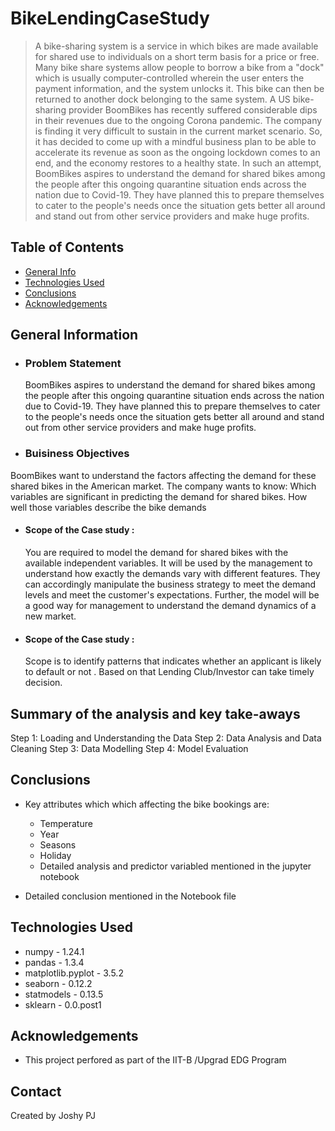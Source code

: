 # BikeLendingCaseStudy


> A bike-sharing system is a service in which bikes are made available for shared use to individuals on a short term basis for a price or free. 
Many bike share systems allow people to borrow a bike from a "dock" which is usually computer-controlled wherein the user enters the payment information, and the system unlocks it. This bike can then be returned to another dock belonging to the same system.
A US bike-sharing provider BoomBikes has recently suffered considerable dips in their revenues due to the ongoing Corona pandemic. The company is finding it very difficult to sustain in the current market scenario. So, it has decided to come up with a mindful business plan to be able to accelerate its revenue as soon as the ongoing lockdown comes to an end, and the economy restores to a healthy state.
In such an attempt, BoomBikes aspires to understand the demand for shared bikes among the people after this ongoing quarantine situation ends across the nation due to Covid-19. They have planned this to prepare themselves to cater to the people's needs once the situation gets better all around and stand out from other service providers and make huge profits.

## Table of Contents
* [General Info](#general-information)
* [Technologies Used](#technologies-used)
* [Conclusions](#conclusions)
* [Acknowledgements](#acknowledgements)


<!-- You can include any other section that is pertinent to your problem -->

## General Information
* ### Problem Statement
    BoomBikes aspires to understand the demand for shared bikes among the people after this ongoing quarantine situation ends across the nation due to Covid-19. 
    They have planned this to prepare themselves to cater to the people's needs once the situation gets better all around and stand out from other service providers and make huge profits.
   
 * ### Buisiness Objectives
 BoomBikes want to understand the factors affecting the demand for these shared bikes in the American market. The company wants to know:
     Which variables are significant in predicting the demand for shared bikes.
     How well those variables describe the bike demands

 * #### Scope of the Case study : 
   You are required to model the demand for shared bikes with the available independent variables. It will be used by the management to understand how exactly the demands vary with different features. They can accordingly manipulate the business strategy to meet the demand levels and meet the customer's expectations. 
   Further, the model will be a good way for management to understand the demand dynamics of a new market.

 * #### Scope of the Case study : 
   Scope is to identify patterns that indicates whether an applicant is likely to default or not . Based on that Lending Club/Investor can take timely decision.

<!-- You don't have to answer all the questions - just the ones relevant to your project. -->

## Summary of the analysis and key take-aways
  Step 1: Loading and Understanding the Data
  Step 2: Data Analysis and Data Cleaning
  Step 3: Data Modelling
  Step 4: Model Evaluation
## Conclusions

 - Key attributes which which affecting the bike bookings are:
 
    - Temperature
    - Year
    - Seasons
    - Holiday
     - Detailed analysis and predictor variabled mentioned in the jupyter notebook
     
 - Detailed conclusion mentioned in the Notebook file
  

<!-- You don't have to answer all the questions - just the ones relevant to your project. -->


## Technologies Used
- numpy - 1.24.1
- pandas - 1.3.4
- matplotlib.pyplot - 3.5.2
- seaborn - 0.12.2
- statmodels - 0.13.5
- sklearn - 0.0.post1


## Acknowledgements
- This project perfored as part of the IIT-B /Upgrad EDG Program



## Contact
Created by Joshy PJ 


<!-- Optional -->
<!-- ## License -->
<!-- This project is open source and available under the [... License](). -->

<!-- You don't have to include all sections - just the one's relevant to your project -->
